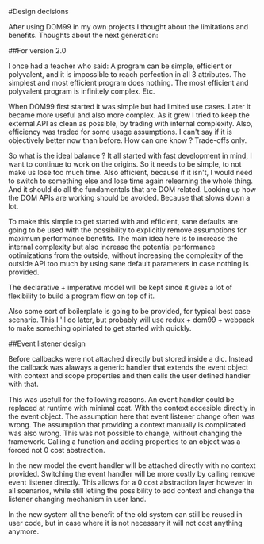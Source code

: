 #Design decisions

After using DOM99 in my own projects I thought about the limitations and benefits. Thoughts about the next generation:

##For version 2.0

I once had a teacher who said: A program can be simple, efficient or polyvalent, and it is impossible to reach perfection in all 3 attributes. The simplest and most efficient program does nothing. The most efficient and polyvalent program is infinitely complex. Etc.

When DOM99 first started it was simple but had limited use cases. Later it became more useful and also more complex. As it grew I tried to keep the external API as clean as possible, by trading with internal complexity. Also, efficiency was traded for some usage assumptions. I can't say if it is  objectively better now than before. How can one know ? Trade-offs only.

So what is the ideal balance ? It all started with fast development in mind, I want to continue to work on the origins. So it needs to be simple, to not make us lose too much time. Also efficient, because if it isn't, I would need to switch to something else and lose time again relearning the whole thing. And it should do all the fundamentals that are DOM related. Looking up how the DOM APIs are working should be avoided. Because that slows down a lot.

To make this simple to get started with and efficient, sane defaults are going to be used with the possibility to explicitly remove assumptions for maximum performance benefits. The main idea here is to increase the internal complexity but also increase the potential performance optimizations from the outside, without increasing the complexity of the outside API too much by using sane default parameters in case nothing is provided. 

The declarative + imperative model will be kept since it gives a lot of flexibility to build a program flow on top of it.


Also some sort of boilerplate is going to be provided, for typical best case scenario. This I 'll do later, but probably will use redux + dom99 + webpack to make something opiniated to get started with quickly.


##Event listener design

Before callbacks were not attached directly but stored inside a dic. Instead the callback was alaways a generic handler that extends the event object with context and scope properties and then calls the user defined handler with that.

This was usefull for the following reasons. An event handler could be replaced at runtime with minimal cost. With the context accesible directly in the event object. The assumption here that event listener change often was wrong. The assumption that providing a context manually is complicated was also wrong. This was not possible to change, without changing the framework. Calling a function and adding properties to an object was a forced not 0 cost abstraction.

In the new model the event handler will be attached directly with no context provided. Switching the event handler will be more costly by calling remove event listener directly. This allows for a 0 cost abstraction layer however in all scenarios, while still letiing the possibility to add context and change the listener changing mechanism in user land.

In the new system all the benefit of the old system can still be reused in user code, but in case where it is not necessary it will not cost anything anymore.